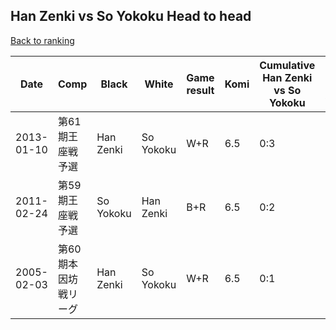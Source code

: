 ## Han Zenki vs So Yokoku Head to head

[Back to ranking](../../index.md)




| **Date** | **Comp** | **Black** | **White** | **Game result** | **Komi** | **Cumulative Han Zenki vs So Yokoku** | **Han Zenki streak** | **So Yokoku streak** | 
| --- | --- | --- | --- | --- | --- | --- | --- | --- |
| 2013-01-10 | 第61期王座戦予選 | Han Zenki | So Yokoku | W+R | 6.5 | 0:3 | 0 | 3 | 
| 2011-02-24 | 第59期王座戦予選 | So Yokoku | Han Zenki | B+R | 6.5 | 0:2 | 0 | 2 | 
| 2005-02-03 | 第60期本因坊戦リーグ | Han Zenki | So Yokoku | W+R | 6.5 | 0:1 | 0 | 1 |





